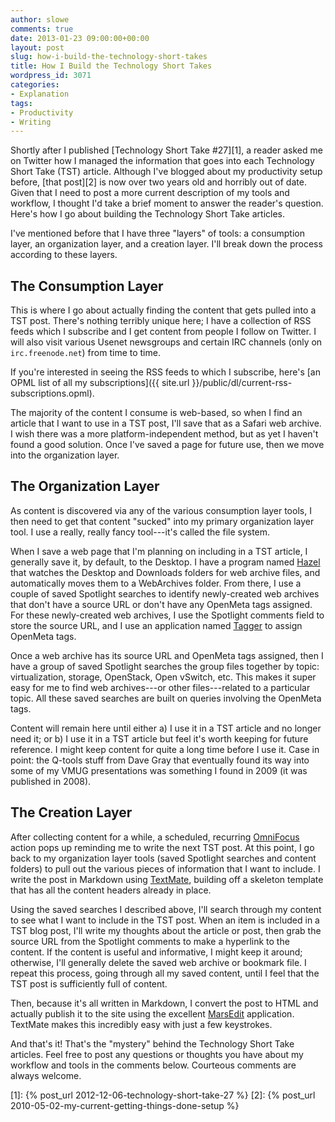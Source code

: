 ```yaml
---
author: slowe
comments: true
date: 2013-01-23 09:00:00+00:00
layout: post
slug: how-i-build-the-technology-short-takes
title: How I Build the Technology Short Takes
wordpress_id: 3071
categories:
- Explanation
tags:
- Productivity
- Writing
---
```


Shortly after I published [Technology Short Take #27][1], a reader asked me on Twitter how I managed the information that goes into each Technology Short Take (TST) article. Although I've blogged about my productivity setup before, [that post][2] is now over two years old and horribly out of date. Given that I need to post a more current description of my tools and workflow, I thought I'd take a brief moment to answer the reader's question. Here's how I go about building the Technology Short Take articles.

I've mentioned before that I have three "layers" of tools: a consumption layer, an organization layer, and a creation layer. I'll break down the process according to these layers.

## The Consumption Layer

This is where I go about actually finding the content that gets pulled into a TST post. There's nothing terribly unique here; I have a collection of RSS feeds which I subscribe and I get content from people I follow on Twitter. I will also visit various Usenet newsgroups and certain IRC channels (only on `irc.freenode.net`) from time to time.

If you're interested in seeing the RSS feeds to which I subscribe, here's [an OPML list of all my subscriptions]({{ site.url }}/public/dl/current-rss-subscriptions.opml).

The majority of the content I consume is web-based, so when I find an article that I want to use in a TST post, I'll save that as a Safari web archive. I wish there was a more platform-independent method, but as yet I haven't found a good solution. Once I've saved a page for future use, then we move into the organization layer.

## The Organization Layer

As content is discovered via any of the various consumption layer tools, I then need to get that content "sucked" into my primary organization layer tool. I use a really, really fancy tool---it's called the file system.

When I save a web page that I'm planning on including in a TST article, I generally save it, by default, to the Desktop. I have a program named [Hazel](http://www.noodlesoft.com/hazel) that watches the Desktop and Downloads folders for web archive files, and automatically moves them to a WebArchives folder. From there, I use a couple of saved Spotlight searches to identify newly-created web archives that don't have a source URL or don't have any OpenMeta tags assigned. For these newly-created web archives, I use the Spotlight comments field to store the source URL, and I use an application named [Tagger](http://hasseg.org/tagger/) to assign OpenMeta tags.

Once a web archive has its source URL and OpenMeta tags assigned, then I have a group of saved Spotlight searches the group files together by topic: virtualization, storage, OpenStack, Open vSwitch, etc. This makes it super easy for me to find web archives---or other files---related to a particular topic. All these saved searches are built on queries involving the OpenMeta tags.

Content will remain here until either a) I use it in a TST article and no longer need it; or b) I use it in a TST article but feel it's worth keeping for future reference. I might keep content for quite a long time before I use it. Case in point: the Q-tools stuff from Dave Gray that eventually found its way into some of my VMUG presentations was something I found in 2009 (it was published in 2008).

## The Creation Layer

After collecting content for a while, a scheduled, recurring [OmniFocus](http://www.omnigroup.com/applications/omnifocus/) action pops up reminding me to write the next TST post. At this point, I go back to my organization layer tools (saved Spotlight searches and content folders) to pull out the various pieces of information that I want to include. I write the post in Markdown using [TextMate](http://macromates.com/), building off a skeleton template that has all the content headers already in place.

Using the saved searches I described above, I'll search through my content to see what I want to include in the TST post. When an item is included in a TST blog post, I'll write my thoughts about the article or post, then grab the source URL from the Spotlight comments to make a hyperlink to the content. If the content is useful and informative, I might keep it around; otherwise, I'll generally delete the saved web archive or bookmark file. I repeat this process, going through all my saved content, until I feel that the TST post is sufficiently full of content.

Then, because it's all written in Markdown, I convert the post to HTML and actually publish it to the site using the excellent [MarsEdit](http://red-sweater.com/marsedit/) application. TextMate makes this incredibly easy with just a few keystrokes.

And that's it! That's the "mystery" behind the Technology Short Take articles. Feel free to post any questions or thoughts you have about my workflow and tools in the comments below. Courteous comments are always welcome.

[1]: {% post_url 2012-12-06-technology-short-take-27 %}
[2]: {% post_url 2010-05-02-my-current-getting-things-done-setup %}

